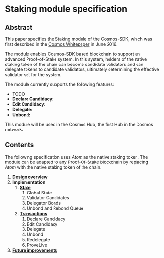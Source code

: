 # Staking module specification

## Abstract

This paper specifies the Staking module of the Cosmos-SDK, which was first described in the [Cosmos Whitepaper](https://cosmos.network/about/whitepaper) in June 2016. 

The module enables Cosmos-SDK based blockchain to support an advanced Proof-of-Stake system. In this system, holders of the native staking token of the chain can become candidate validators and can delegate tokens to candidate validators, ultimately determining the effective validator set for the system.

The module currently supports the following features:

- TODO
- **Declare Candidacy:** 
- **Edit Candidacy:** 
- **Delegate:** 
- **Unbond:** 

This module will be used in the Cosmos Hub, the first Hub in the Cosmos network.

## Contents

The following specification uses *Atom* as the native staking token. The module can be adapted to any Proof-Of-Stake blockchain by replacing *Atom* with the native staking token of the chain.

1.  **[Design overview](overview.md)**
2.  **Implementation**
    1. **[State](state.md)**
        1.  Global State
        2.  Validator Candidates
        3.  Delegator Bonds
        4.  Unbond and Rebond Queue
    2. **[Transactions](transactions.md)**
        1.  Declare Candidacy
        2.  Edit Candidacy
        3.  Delegate
        4.  Unbond
        5.  Redelegate
        6.  ProveLive
3.  **[Future improvements](future_improvements.md)**
